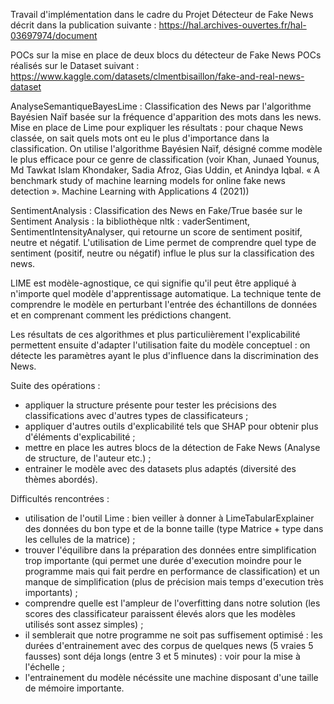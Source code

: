 Travail d'implémentation dans le cadre du Projet Détecteur de Fake News décrit dans la publication suivante : https://hal.archives-ouvertes.fr/hal-03697974/document


POCs sur la mise en place de deux blocs du détecteur de Fake News
POCs réalisés sur le Dataset suivant : https://www.kaggle.com/datasets/clmentbisaillon/fake-and-real-news-dataset

AnalyseSemantiqueBayesLime :
Classification des News par l'algorithme Bayésien Naïf basée sur la fréquence d'apparition des mots dans les news.
Mise en place de Lime pour expliquer les résultats : pour chaque News classée, on sait quels mots ont eu le plus d'importance dans la classification.
On utilise l'algorithme Bayésien Naïf, désigné comme modèle le plus efficace pour ce genre de classification (voir Khan, Junaed Younus, Md Tawkat Islam Khondaker, Sadia Afroz, Gias Uddin, et Anindya Iqbal. « A benchmark study of machine learning models for online fake news detection ». Machine Learning with Applications 4 (2021))

SentimentAnalysis :
Classification des News en Fake/True basée sur le Sentiment Analysis : la bibliothèque nltk : vaderSentiment, SentimentIntensityAnalyser, qui retourne un score de sentiment positif, neutre et négatif.
L'utilisation de Lime permet de comprendre quel type de sentiment (positif, neutre ou négatif) influe le plus sur la classification des news.

LIME est modèle-agnostique, ce qui signifie qu'il peut être appliqué à n'importe quel modèle d'apprentissage automatique. La technique tente de comprendre le modèle en perturbant l'entrée des échantillons de données et en comprenant comment les prédictions changent.

Les résultats de ces algorithmes et plus particulièrement l'explicabilité permettent ensuite d'adapter l'utilisation faite du modèle conceptuel : on détecte les paramètres ayant le plus d'influence dans la discrimination des News.

Suite des opérations : 
- appliquer la structure présente pour tester les précisions des classifications avec d'autres types de classificateurs ;
- appliquer d'autres outils d'explicabilité tels que SHAP pour obtenir plus d'éléments d'explicabilité ;
- mettre en place les autres blocs de la détection de Fake News (Analyse de structure, de l'auteur etc.) ;
- entrainer le modèle avec des datasets plus adaptés (diversité des thèmes abordés).

Difficultés rencontrées :
- utilisation de l'outil Lime : bien veiller à donner à LimeTabularExplainer des données du bon type et de la bonne taille (type Matrice + type dans les cellules de la matrice) ;
- trouver l'équilibre dans la préparation des données entre simplification trop importante (qui permet une durée d'execution moindre pour le programme mais qui fait perdre en performance de classification) et un manque de simplification (plus de précision mais temps d'execution très importants) ;
- comprendre quelle est l'ampleur de l'overfitting dans notre solution (les scores des classificateur paraissent élevés alors que les modèles utilisés sont assez simples) ;
- il semblerait que notre programme ne soit pas suffisement optimisé : les durées d'entrainement avec des corpus de quelques news (5 vraies 5 fausses) sont déja longs (entre 3 et 5 minutes) : voir pour la mise à l'échelle ;
- l'entrainement du modèle nécéssite une machine disposant d'une taille de mémoire importante.